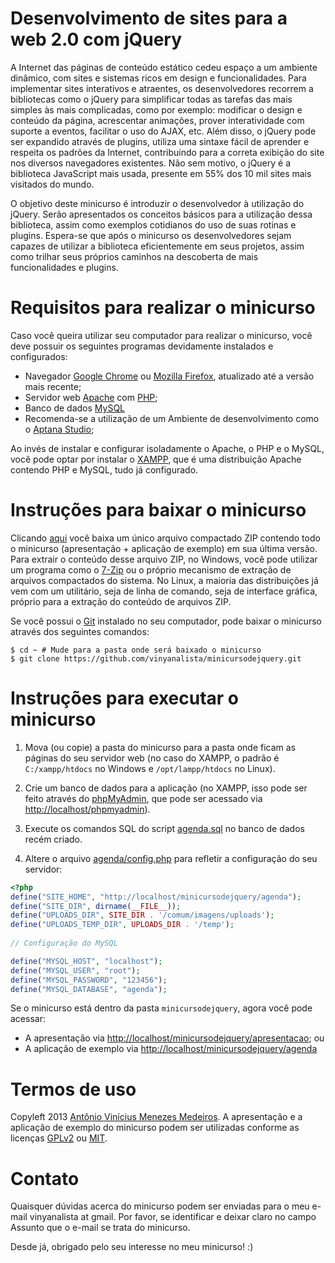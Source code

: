 Desenvolvimento de sites para a web 2.0 com jQuery
==================

A Internet das páginas de conteúdo estático cedeu espaço a um ambiente dinâmico, com sites e sistemas ricos em design e funcionalidades. Para implementar sites interativos e atraentes, os desenvolvedores recorrem a bibliotecas como o jQuery para simplificar todas as tarefas das mais simples às mais complicadas, como por exemplo: modificar o design e conteúdo da página, acrescentar animações, prover interatividade com suporte a eventos, facilitar o uso do AJAX, etc. Além disso, o jQuery pode ser expandido através de plugins, utiliza uma sintaxe fácil de aprender e respeita os padrões da Internet, contribuindo para a correta exibição do site nos diversos navegadores existentes. Não sem motivo, o jQuery é a biblioteca JavaScript mais usada, presente em 55% dos 10 mil sites mais visitados do mundo.

O objetivo deste minicurso é introduzir o desenvolvedor à utilização do jQuery. Serão apresentados os conceitos básicos para a utilização dessa biblioteca, assim como exemplos cotidianos do uso de suas rotinas e plugins. Espera-se que após o minicurso os desenvolvedores sejam capazes de utilizar a biblioteca eficientemente em seus projetos, assim como trilhar seus próprios caminhos na descoberta de mais funcionalidades e plugins.

Requisitos para realizar o minicurso
==================

Caso você queira utilizar seu computador para realizar o minicurso, você deve possuir os seguintes programas devidamente instalados e configurados:

* Navegador [Google Chrome](http://www.google.com/intl/pt-BR/chrome/) ou [Mozilla Firefox](http://www.mozilla.org/pt-BR/firefox/new/), atualizado até a versão mais recente;
* Servidor web [Apache](http://httpd.apache.org/) com [PHP](http://php.net/);
* Banco de dados [MySQL](http://dev.mysql.com/downloads/mysql/) 
* Recomenda-se a utilização de um Ambiente de desenvolvimento como o [Aptana Studio](http://www.aptana.com/);

Ao invés de instalar e configurar isoladamente o Apache, o PHP e o MySQL, você pode optar por instalar o [XAMPP](http://www.apachefriends.org/pt_br/xampp.html), que é uma distribuição Apache contendo PHP e MySQL, tudo já configurado.

Instruções para baixar o minicurso
==================

Clicando [aqui](https://github.com/vinyanalista/minicursodejquery/archive/master.zip) você baixa um único arquivo compactado ZIP contendo todo o minicurso (apresentação + aplicação de exemplo) em sua última versão. Para extrair o conteúdo desse arquivo ZIP, no Windows, você pode utilizar um programa como o [7-Zip](http://www.7-zip.org/) ou o próprio mecanismo de extração de arquivos compactados do sistema. No Linux, a maioria das distribuições já vem com um utilitário, seja de linha de comando, seja de interface gráfica, próprio para a extração do conteúdo de arquivos ZIP.

Se você possui o [Git](http://git-scm.com/) instalado no seu computador, pode baixar o minicurso através dos seguintes comandos:

```
$ cd ~ # Mude para a pasta onde será baixado o minicurso
$ git clone https://github.com/vinyanalista/minicursodejquery.git
```

Instruções para executar o minicurso
==================

1. Mova (ou copie) a pasta do minicurso para a pasta onde ficam as páginas do seu servidor web (no caso do XAMPP, o padrão é `C:/xampp/htdocs` no Windows e `/opt/lampp/htdocs` no Linux).

2. Crie um banco de dados para a aplicação (no XAMPP, isso pode ser feito através do [phpMyAdmin](http://www.phpmyadmin.net/), que pode ser acessado via [http://localhost/phpmyadmin](http://localhost/phpmyadmin)).

3. Execute os comandos SQL do script [agenda.sql](agenda.sql) no banco de dados recém criado.

4. Altere o arquivo [agenda/config.php](agenda/config.php) para refletir a configuração do seu servidor:

```php
<?php
define("SITE_HOME", "http://localhost/minicursodejquery/agenda");
define("SITE_DIR", dirname(__FILE__));
define("UPLOADS_DIR", SITE_DIR . '/comum/imagens/uploads');
define("UPLOADS_TEMP_DIR", UPLOADS_DIR . '/temp');
    
// Configuração do MySQL

define("MYSQL_HOST", "localhost");
define("MYSQL_USER", "root");
define("MYSQL_PASSWORD", "123456"); 
define("MYSQL_DATABASE", "agenda");
```

Se o minicurso está dentro da pasta `minicursodejquery`, agora você pode acessar:

* A apresentação via [http://localhost/minicursodejquery/apresentacao](http://localhost/minicursodejquery/apresentacao); ou
* A aplicação de exemplo via [http://localhost/minicursodejquery/agenda](http://localhost/minicursodejquery/agenda)

Termos de uso
==================

Copyleft 2013 [Antônio Vinícius Menezes Medeiros](https://github.com/vinyanalista/). A apresentação e a aplicação de exemplo do minicurso podem ser utilizadas conforme as licenças [GPLv2](https://www.gnu.org/licenses/old-licenses/gpl-2.0.html) ou [MIT](http://opensource.org/licenses/mit-license.php).

Contato
==================

Quaisquer dúvidas acerca do minicurso podem ser enviadas para o meu e-mail vinyanalista at gmail. Por favor, se identificar e deixar claro no campo Assunto que o e-mail se trata do minicurso.

Desde já, obrigado pelo seu interesse no meu minicurso! :)
